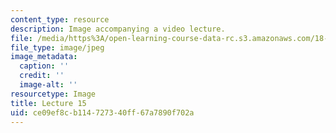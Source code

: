 ```yaml
---
content_type: resource
description: Image accompanying a video lecture.
file: /media/https%3A/open-learning-course-data-rc.s3.amazonaws.com/18-01-single-variable-calculus-fall-2006/ce09ef8cb114727340ff67a7890f702a_lec15.jpg
file_type: image/jpeg
image_metadata:
  caption: ''
  credit: ''
  image-alt: ''
resourcetype: Image
title: Lecture 15
uid: ce09ef8c-b114-7273-40ff-67a7890f702a
---
```

